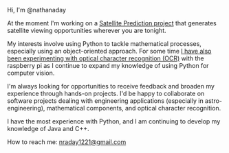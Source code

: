 Hi, I'm @nathanaday

At the moment I'm working on a [Satellite Prediction project](https://github.com/nathanaday/SatellitePrediction) that generates satellite viewing opportunities wherever you are tonight.

My interests involve using Python to tackle mathematical processes, especially using an object-oriented approach. For some time [I have also been experimenting with optical character recognition (OCR)](https://github.com/nathanaday/RealTime-OCR) with the raspberry pi as I continue to expand my knowledge of using Python for computer vision.

I'm always looking for opportunities to receive feedback and broaden my experience through hands-on projects. I'd be happy to collaborate on software projects dealing with engineering applications (especially in astro-engineering), mathematical components, and optical character recognition.

I have the most experience with Python, and I am continuing to develop my knowledge of Java and C++. 

How to reach me:
nraday1221@gmail.com
